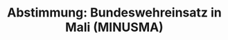 ---
abstimmung:
  abstimmung: 5
  bundestagssitzung: 4
  datum: 12. Dezember 2017
  legislaturperiode: 19
categories:
- Todo
data:
- title: Abstimmungsergebnis 20171212_5-data.pdf
  url: /res/2021-btw/abstimmungsergebnisse/20171212_5-data.pdf
- title: Abstimmungsergebnis 20171212_5_xls-data.xls
  url: /res/2021-btw/abstimmungsergebnisse/20171212_5_xls-data.xls
- title: Abstimmungsergebnis 20171212_5_xls-datacsv
  url: /res/2021-btw/abstimmungsergebnisse/csv/20171212_5_xls-datacsv
ergebnis:
  AfD:
    enthaltung: 0
    gesamt: 92
    ja: 0
    nein: 89
    nichtabgegeben: 3
    ungueltig: 0
  Bündnis 90/Die Grünen:
    enthaltung: 3
    gesamt: 67
    ja: 62
    nein: 1
    nichtabgegeben: 1
    ungueltig: 0
  Die Linke:
    enthaltung: 0
    gesamt: 69
    ja: 0
    nein: 64
    nichtabgegeben: 5
    ungueltig: 0
  FDP:
    enthaltung: 0
    gesamt: 80
    ja: 73
    nein: 0
    nichtabgegeben: 7
    ungueltig: 0
  cdu/csu:
    enthaltung: 0
    gesamt: 246
    ja: 233
    nein: 0
    nichtabgegeben: 13
    ungueltig: 0
  file: 20171212_5_xls-data.xls
  fraktionslos:
    enthaltung: 0
    gesamt: 2
    ja: 0
    nein: 1
    nichtabgegeben: 1
    ungueltig: 0
  spd:
    enthaltung: 1
    gesamt: 153
    ja: 136
    nein: 3
    nichtabgegeben: 13
    ungueltig: 0
layout: abstimmung
links:
- title: Link zu bundestag.de
  url: https://www.bundestag.de/parlament/plenum/abstimmung/abstimmung?id=492
preview: 'Deutscher Bundestag


  4. Sitzung des Deutschen Bundestages

  am Dienstag, 12. Dezember 2017


  Endgültiges Ergebnis der Namentlichen Abstimmung Nr. 5


  Beschlussempfehlung des Hauptausschusses zu dem Antrag der Bundesregierung

  Fortsetzung der Beteiligung bewaffneter deutscher Streitkräfte an der Multidimensionalen

  Integrierten Stabilisierungsmission der Vereinten Nationen in Mali (MINUSMA) auf

  Grundlage der Resolutionen 2100 (2013), 2164 (2014), 2227 (2015), 2295 (2016) und
  2364

  (2017) des Sicherheitsrates der Vereinten Nationen vom 25. April 2013, 25. Juni
  2014, 29.

  Juni 2015, 29. Juni 2016 und 29. Juni 2017

  Drs. 19/24 (neu) und 19/177'
tags:
- Todo
title: 'Abstimmung: Bundeswehreinsatz in Mali (MINUSMA)'
---